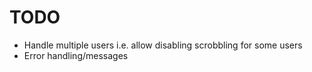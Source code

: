 TODO
====

* Handle multiple users i.e. allow disabling scrobbling for some users
* Error handling/messages

